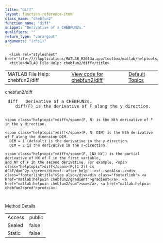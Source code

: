 ```yaml
---
title: "diff"
layout: function-reference-item
class_name: "chebfun2"
function_name: "diff"
snippet: "Derivative of a CHEBFUN2s."
qualifiers: ""
return_type: "varargout"
arguments: "(rhs1)"
---
```


<html>
   <head>
      <meta http-equiv="Content-Type" content="text/html; charset=utf-8">
   
      <link rel="stylesheet" href="file:////Applications/MATLAB_R2013a.app/toolbox/matlab/helptools/private/helpwin.css">
      <title>MATLAB File Help: chebfun2/diff</title>
   </head>
   <body>
      <!--Single-page help-->
      <table border="0" cellspacing="0" width="100%">
         <tr class="subheader">
            <td class="headertitle">MATLAB File Help: chebfun2/diff</td>
            <td class="subheader-left"><a href="matlab:edit chebfun2/diff">View code for chebfun2/diff</a></td>
            <td class="subheader-right"><a href="matlab:helpwin">Default Topics</a></td>
         </tr>
      </table>
      <div class="title">chebfun2/diff</div>
      <div class="helptext"><pre><!--helptext --> <span class="helptopic">diff</span>   Derivative of a CHEBFUN2s.
    <span class="helptopic">diff</span>(F) is the derivative of F along the y direction.
 
    <span class="helptopic">diff</span>(F, N) is the Nth derivative of F in the y direction.
 
    <span class="helptopic">diff</span>(F, N, DIM) is the Nth derivative of F along the dimension DIM.
      DIM = 1 (default) is the derivative in the y-direction.
      DIM = 2 is the derivative in the x-direction.
 
    <span class="helptopic">diff</span>(F, [NX NY]) is the partial derivative of NX of F in the first variable,
    and NY of F in the second derivative. For example, <span class="helptopic">diff</span>(F,[1 2]) is
    d^3F/dxd^2y.</pre></div><!--after help --><!--seeAlso--><div class="footerlinktitle">See also</div><div class="footerlink"> <a href="matlab:helpwin chebfun2/gradient">gradient</a>, <a href="matlab:helpwin chebfun2/sum">sum</a>, <a href="matlab:helpwin chebfun2/prod">prod</a>.
</div>
      <!--Method-->
      <div class="sectiontitle">Method Details</div>
      <table class="class-details">
         <tr>
            <td class="class-detail-label">Access</td>
            <td>public</td>
         </tr>
         <tr>
            <td class="class-detail-label">Sealed</td>
            <td>false</td>
         </tr>
         <tr>
            <td class="class-detail-label">Static</td>
            <td>false</td>
         </tr>
      </table>
   </body>
</html>
